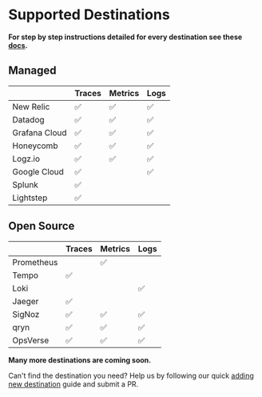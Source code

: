 # Supported Destinations

**For step by step instructions detailed for every destination see these [docs](https://docs.odigos.io/backends).**

## Managed

|               | Traces | Metrics | Logs |
| ------------- | ------ | ------- | ---- |
| New Relic     | ✅     | ✅      | ✅   |
| Datadog       | ✅     | ✅      | ✅   |
| Grafana Cloud | ✅     | ✅      | ✅   |
| Honeycomb     | ✅     | ✅      | ✅   |
| Logz.io       | ✅     | ✅      | ✅   |
| Google Cloud  | ✅     |         | ✅   |
| Splunk        | ✅     |         |      |
| Lightstep     | ✅     |         |      |

## Open Source

|            | Traces | Metrics | Logs |
| ---------- | ------ | ------- | ---- |
| Prometheus |        | ✅      |      |
| Tempo      | ✅     |         |      |
| Loki       |        |         | ✅   |
| Jaeger     | ✅     |         |      |
| SigNoz     | ✅     | ✅      | ✅   |
| qryn       | ✅     | ✅      | ✅   |
| OpsVerse   | ✅     | ✅      | ✅   |

**Many more destinations are coming soon.**

Can't find the destination you need? Help us by following our quick [adding new destination](https://docs.odigos.io/adding-new-dest) guide and submit a PR.
